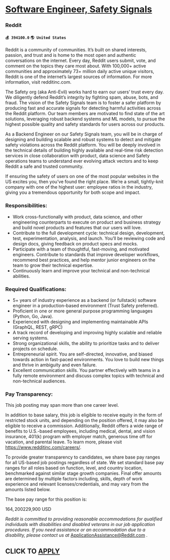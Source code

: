 # [Software Engineer, Safety Signals](https://www.remotewlb.com/apply/software-engineer-safety-signals-62189)  
### Reddit  
#### `💰 394100.0` `🌎 United States`  

Reddit is a community of communities. It’s built on shared interests, passion, and trust and is home to the most open and authentic conversations on the internet. Every day, Reddit users submit, vote, and comment on the topics they care most about. With 100,000+ active communities and approximately 73+ million daily active unique visitors, Reddit is one of the internet’s largest sources of information. For more information, visit redditinc.com.

The Safety org (aka Anti-Evil) works hard to earn our users’ trust every day. We diligently defend Reddit’s integrity by fighting spam, abuse, bots, and fraud. The vision of the Safety Signals team is to foster a safer platform by producing fast and accurate signals for detecting harmful activities across the Reddit platform. Our team members are motivated to find state of the art solutions, leveraging robust backend systems and ML models, to pursue the highest possible quality and safety standards for users across our products.

As a Backend Engineer on our Safety Signals team, you will be in charge of designing and building scalable and robust systems to detect and mitigate safety violations across the Reddit platform. You will be deeply involved in the technical details of building highly available and real-time risk detection services in close collaboration with product, data science and Safety operations teams to understand ever evolving attack vectors and to keep Reddit a safe and trusted community.

If ensuring the safety of users on one of the most popular websites in the US excites you, then you’ve found the right place. We’re a small, tightly-knit company with one of the highest user: employee ratios in the industry, giving you a tremendous opportunity for both scope and impact.

### Responsibilities:

  * Work cross-functionally with product, data science, and other engineering counterparts to execute on product and business strategy and build novel products and features that our users will love.
  * Contribute to the full development cycle: technical design, development, test, experimentation, analysis, and launch. You’ll be reviewing code and design docs, giving feedback on product specs and mocks.
  * Participate with a team of thoughtful, fast-moving, and motivated engineers. Contribute to standards that improve developer workflows, recommend best practices, and help mentor junior engineers on the team to grow their technical expertise.
  * Continuously learn and improve your technical and non-technical abilities.

### Required Qualifications:

  * 5+ years of industry experience as a backend (or fullstack) software engineer in a production-based environment (Trust Safety preferred).
  * Proficient in one or more general purpose programming languages (Python, Go, Java).
  * Experienced with designing and implementing maintainable APIs (GraphQL, REST, gRPC)
  * A track record of developing and improving highly scalable and reliable serving systems.
  * Strong organizational skills, the ability to prioritize tasks and to deliver projects on schedule.
  * Entrepreneurial spirit. You are self-directed, innovative, and biased towards action in fast-paced environments. You love to build new things and thrive in ambiguity and even failure.
  * Excellent communication skills. You partner effectively with teams in a fully remote environment and discuss complex topics with technical and non-technical audiences.

### Pay Transparency:

This job posting may span more than one career level.

In addition to base salary, this job is eligible to receive equity in the form of restricted stock units, and depending on the position offered, it may also be eligible to receive a commission. Additionally, Reddit offers a wide range of benefits to U.S.-based employees, including medical, dental, and vision insurance, 401(k) program with employer match, generous time off for vacation, and parental leave. To learn more, please visit https://www.redditinc.com/careers/.

To provide greater transparency to candidates, we share base pay ranges for all US-based job postings regardless of state. We set standard base pay ranges for all roles based on function, level, and country location, benchmarked against similar stage growth companies. Final offer amounts are determined by multiple factors including, skills, depth of work experience and relevant licenses/credentials, and may vary from the amounts listed below.

The base pay range for this position is:

$164,200$229,900 USD

 _Reddit is committed to providing reasonable accommodations for qualified individuals with disabilities and disabled veterans in our job application procedures. If you need assistance or an accommodation due to a disability, please contact us at_ ApplicationAssistance@Reddit.com _._

  
## CLICK TO [APPLY](https://www.remotewlb.com/apply/software-engineer-safety-signals-62189)

